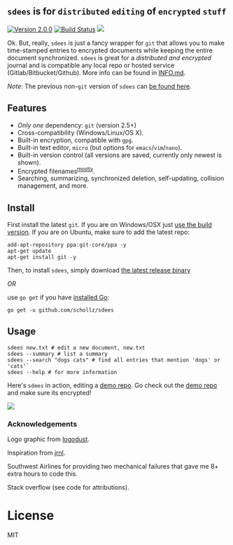 ## `sdees` is for `distributed` `editing` of `encrypted` `stuff`


[![Version 2.0.0](https://img.shields.io/badge/version-2.0.0-brightgreen.svg?version=flat-square)](https://github.com/schollz/sdees/releases/latest)
[![Build Status](https://travis-ci.org/schollz/sdees.svg?branch=master)](https://travis-ci.org/schollz/sdees)
![](https://img.shields.io/badge/coverage-51%25-yellow.svg)


Ok. But, really, `sdees` is just a fancy wrapper for `git` that allows you to make time-stamped entries to encrypted documents while keeping the entire document synchronized. `sdees` is great for a *distributed and encrypted* journal and is compatible any local repo or hosted service (Gitlab/Bitbucket/Github). More info can be found in [INFO.md](https://github.com/schollz/sdees/blob/master/INFO.md).


_Note_: The previous non-`git` version of `sdees` can [be found here](https://github.com/schollz/sdees/tree/1.X).


## Features

- _Only one_ dependency: `git` (version 2.5+)
- Cross-compatibility (Windows/Linux/OS X).
- Built-in encryption, compatible with `gpg`.
- Built-in text editor, `micro` (but options for `emacs`/`vim`/`nano`).
- Built-in version control (all versions are saved, currently only newest is shown).
- Encrypted filenames<sup><a href="https://github.com/schollz/sdees/blob/master/INFO.md#weak-encryption-of-filenames">mostly</a></sup>.
- Searching, summarizing, synchronized deletion, self-updating, collision management, and more.


## Install

First install the latest `git`. If you are on Windows/OSX just [use the build version](https://git-scm.com/downloads). If you are on Ubuntu, make sure to add the latest repo:

```
add-apt-repository ppa:git-core/ppa -y
apt-get update
apt-get install git -y
```

Then, to install `sdees`, simply download [the latest release binary](https://github.com/schollz/sdees/releases/latest)

_OR_

use `go get` if you have [installed Go](https://golang.org/dl/):

```
go get -u github.com/schollz/sdees
```

## Usage

```
sdees new.txt # edit a new document, new.txt
sdees --summary # list a summary
sdees --search "dogs cats" # find all entries that mention 'dogs' or 'cats'`
sdees --help # for more information
```

Here's `sdees` in action, editing a [demo repo](https://github.com/schollz/demo). Go check out the [demo repo](https://github.com/schollz/demo) and make sure its encrypted!

![](https://raw.githubusercontent.com/schollz/sdees/master/branding/help3.gif)


### Acknowledgements

Logo graphic from [logodust](http://logodust.com).

Inspiration from [jrnl](http://jrnl.sh/).

Southwest Airlines for providing two mechanical failures that gave me 8+ extra hours to code this.

Stack overflow (see code for attributions).

# License

MIT
